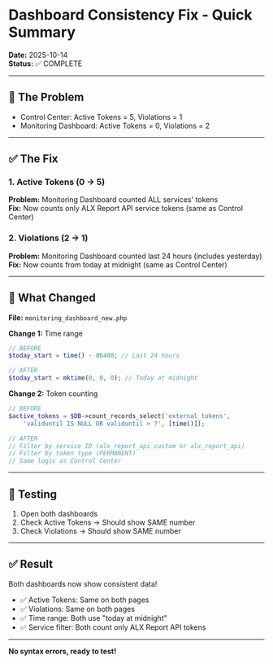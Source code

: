 # Dashboard Consistency Fix - Quick Summary

**Date:** 2025-10-14  
**Status:** ✅ COMPLETE

---

## 🐛 The Problem

- Control Center: Active Tokens = 5, Violations = 1
- Monitoring Dashboard: Active Tokens = 0, Violations = 2

---

## ✅ The Fix

### **1. Active Tokens (0 → 5)**
**Problem:** Monitoring Dashboard counted ALL services' tokens  
**Fix:** Now counts only ALX Report API service tokens (same as Control Center)

### **2. Violations (2 → 1)**
**Problem:** Monitoring Dashboard counted last 24 hours (includes yesterday)  
**Fix:** Now counts from today at midnight (same as Control Center)

---

## 📝 What Changed

**File:** `monitoring_dashboard_new.php`

**Change 1:** Time range
```php
// BEFORE
$today_start = time() - 86400; // Last 24 hours

// AFTER
$today_start = mktime(0, 0, 0); // Today at midnight
```

**Change 2:** Token counting
```php
// BEFORE
$active_tokens = $DB->count_records_select('external_tokens', 
    'validuntil IS NULL OR validuntil > ?', [time()]);

// AFTER
// Filter by service ID (alx_report_api_custom or alx_report_api)
// Filter by token type (PERMANENT)
// Same logic as Control Center
```

---

## 🧪 Testing

1. Open both dashboards
2. Check Active Tokens → Should show SAME number
3. Check Violations → Should show SAME number

---

## ✅ Result

Both dashboards now show consistent data!

- ✅ Active Tokens: Same on both pages
- ✅ Violations: Same on both pages
- ✅ Time range: Both use "today at midnight"
- ✅ Service filter: Both count only ALX Report API tokens

---

**No syntax errors, ready to test!**
